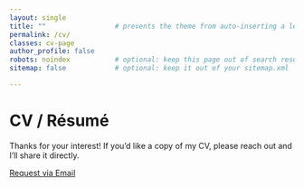 ```yaml
---
layout: single
title: ""                 # prevents the theme from auto-inserting a left H1
permalink: /cv/
classes: cv-page
author_profile: false
robots: noindex           # optional: keep this page out of search results
sitemap: false            # optional: keep it out of your sitemap.xml

---
```


<div class="cv-landing">
  <h1 class="cv-title">CV / Résumé</h1>

  <p class="cv-note">
    Thanks for your interest!
    If you’d like a copy of my CV, please reach out and I’ll share it directly.
  </p>

  <div class="cv-actions">
    <a class="btn" href="mailto:kprashantrai@gmail.com?subject=Request%20for%20CV&body=Hi%20Prashant%2C%0A%0AI%27d%20like%20to%20request%20a%20copy%20of%20your%20CV.%0A%0AThanks!">
      Request via Email
    </a>
    <!-- If you later add a PDF, uncomment the line below and place the file at assets/cv/Prashant_Rai_CV.pdf -->
    <!-- <a class="btn btn--primary" href="/assets/cv/Prashant_Rai_CV.pdf">Download PDF</a> -->
  </div>
</div>
